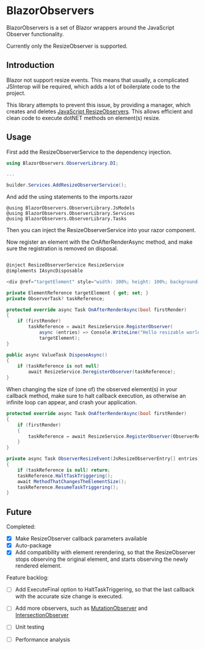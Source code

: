 # BlazorObservers

BlazorObservers is a set of Blazor wrappers around the JavaScript Observer functionality. 

Currently only the ResizeObserver is supported.  

## Introduction
Blazor not support resize events. 
This means that usually, a complicated JSInterop will be required, which adds a lot of boilerplate code to the project.

This library attempts to prevent this issue, by providing a manager, which creates and deletes [JavaScript ResizeObservers](https://developer.mozilla.org/en-US/docs/Web/API/ResizeObserver). 
This allows efficient and clean code to execute dotNET methods on element(s) resize.

## Usage

First add the ResizeObserverService to the dependency injection.
```csharp
using BlazorObservers.ObserverLibrary.DI;

...

builder.Services.AddResizeObserverService();
```

And add the using statements to the imports.razor
```razor
@using BlazorObservers.ObserverLibrary.JsModels
@using BlazorObservers.ObserverLibrary.Services
@using BlazorObservers.ObserverLibrary.Tasks
```

Then you can inject the ResizeObserverService into your razor component.

Now register an element with the OnAfterRenderAsync method, and make sure the registration is removed on disposal.
```csharp

@inject ResizeObserverService ResizeService
@implements IAsyncDisposable

<div @ref="targetElement" style="width: 100%; height: 100%; background-color: green;"></div>

private ElementReference targetElement { get; set; }
private ObserverTask? taskReference;

protected override async Task OnAfterRenderAsync(bool firstRender)
{
    if (firstRender)
        taskReference = await ResizeService.RegisterObserver(
            async (entries) => Console.WriteLine("Hello resizable world"), 
            targetElement);
}

public async ValueTask DisposeAsync()
{
    if (taskReference is not null)
        await ResizeService.DeregisterObserver(taskReference);
}

```

When changing the size of (one of) the observed element(s) in your callback method, make sure to halt callback execution, as otherwise an infinite loop can appear, and crash your application.
```csharp
protected override async Task OnAfterRenderAsync(bool firstRender)
{
    if (firstRender)
    {
        taskReference = await ResizeService.RegisterObserver(ObserverResizeEvent, TabBar);
    }
}

private async Task ObserverResizeEvent(JsResizeObserverEntry[] entries)
{
    if (taskReference is null) return;
    taskReference.HaltTaskTriggering();
    await MethodThatChangesTheElementSize();
    taskReference.ResumeTaskTriggering();
}

```


## Future
Completed:
- [x] Make ResizeObserver callback parameters available
- [x] Auto-package
- [x] Add compatibility with element rerendering, so that the ResizeObserver stops observing the original element, and starts observing the newly rendered element.

Feature backlog:
- [ ] Add ExecuteFinal option to HaltTaskTriggering, so that the last callback with the accurate size change is executed.
- [ ] Add more observers, such as [MutationObserver](https://developer.mozilla.org/en-US/docs/Web/API/MutationObserver) and [IntersectionObserver](https://developer.mozilla.org/en-US/docs/Web/API/IntersectionObserver)
- [ ] Unit testing
- [ ] Performance analysis

